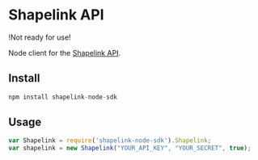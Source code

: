 Shapelink API
===================

!Not ready for use!

Node client for the [Shapelink API](http://developer.shapelink.com/index.php/Main_Page).

## Install

```javascript
npm install shapelink-node-sdk
```

## Usage

```javascript
var Shapelink = require('shapelink-node-sdk').Shapelink;
var shapelink = new Shapelink("YOUR_API_KEY", "YOUR_SECRET", true);
```
